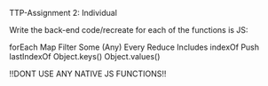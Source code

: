 TTP-Assignment 2: Individual

Write the back-end code/recreate for each of the functions is JS: 

forEach
Map
Filter
Some (Any)
Every
Reduce
Includes
indexOf
Push
lastIndexOf
Object.keys()
Object.values()

!!DONT USE ANY NATIVE JS FUNCTIONS!!
